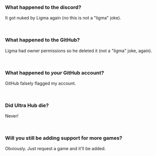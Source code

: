 ### What happened to the discord?
It got nuked by Ligma again (no this is not a "ligma" joke).

<div>&nbsp;</div>

### What happened to the GitHub?
Ligma had owner permissions so he deleted it (not a "ligma" joke, again).

<div>&nbsp;</div>

### What happened to *your* GitHub account?
GitHub falsely flagged my account.

<div>&nbsp;</div>

### Did Ultra Hub die?
Never!

<div>&nbsp;</div>

### Will you still be adding support for more games?
Obviously. Just request a game and it'll be added.
